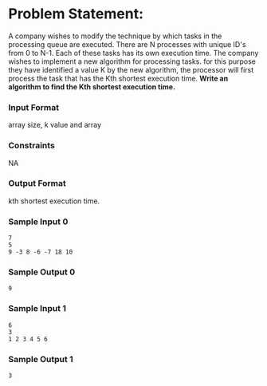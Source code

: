 # Problem Statement:

A company wishes to modify the technique by which tasks in the processing queue are executed. There are N processes with unique ID's from 0 to N-1. Each of these tasks has its own execution time. The company wishes to implement a new algorithm for processing tasks. for this purpose they have identified a value K by the new algorithm, the processor will first process the task that has the Kth shortest execution time.
<b>Write an algorithm to find the Kth shortest execution time.</b>

### Input Format

array size, k value and array

### Constraints

NA

### Output Format

kth shortest execution time.

### Sample Input 0
```
7
5
9 -3 8 -6 -7 18 10
```
### Sample Output 0
```
9
```
### Sample Input 1
```
6
3
1 2 3 4 5 6
```
### Sample Output 1
```
3
```
